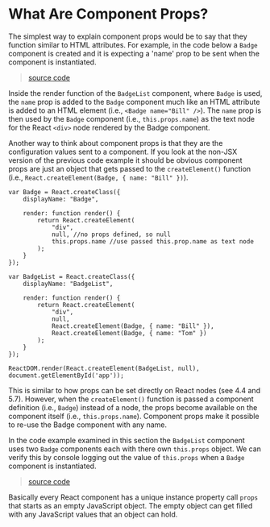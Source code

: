 # What Are Component Props?

The simplest way to explain component props would be to say that they function similar to HTML attributes. For example, in the code below a `Badge` component is created and it is expecting a 'name' prop to be sent when the component is instantiated.

> [source code](https://jsfiddle.net/codylindley/xcL8pff7/1/#tabs=js,result,html,resources)

Inside the render function of the `BadgeList` component, where `Badge` is used, the `name` prop is added to the `Badge` component much like an HTML attribute is added to an HTML element (i.e., `<Badge name="Bill" />`). The `name` prop is then used by the `Badge` component (i.e., `this.props.name`) as the text node for the React `<div>` node rendered by the Badge component.

Another way to think about component props is that they are the configuration values sent to a component. If you look at the non-JSX version of the previous code example it should be obvious component props are just an object that gets passed to the     `createElement()` function (i.e., `React.createElement(Badge, { name: "Bill" })`).

```
var Badge = React.createClass({
	displayName: "Badge",

	render: function render() {
		return React.createElement(
			"div",
			null, //no props defined, so null
			this.props.name //use passed this.prop.name as text node
		);
	}
});

var BadgeList = React.createClass({
	displayName: "BadgeList",

	render: function render() {
		return React.createElement(
			"div",
			null,
			React.createElement(Badge, { name: "Bill" }),
			React.createElement(Badge, { name: "Tom" })
		);
	}
});

ReactDOM.render(React.createElement(BadgeList, null), document.getElementById('app'));
```

This is similar to how props can be set directly on React nodes (see 4.4 and 5.7). However, when the `createElement()` function is passed a component definition (i.e., `Badge`) instead of a node, the props become available on the component itself (i.e., `this.props.name`). Component props make it possible to re-use the Badge component with any name.

In the code example examined in this section the `BadgeList` component uses two `Badge` components each with there own `this.props` object. We can verify this by console logging out the value of `this.props` when a `Badge` component is instantiated.

> [source code](https://jsfiddle.net/codylindley/Lv1zaudj/2/#tabs=js,result,html,resources)

Basically every React component has a unique instance property call `props` that starts as an empty JavaScript object. The empty object can get filled with any JavaScript values that an object can hold.
